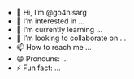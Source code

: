 - 👋 Hi, I’m @go4nisarg
- 👀 I’m interested in ...
- 🌱 I’m currently learning ...
- 💞️ I’m looking to collaborate on ...
- 📫 How to reach me ...
- 😄 Pronouns: ...
- ⚡ Fun fact: ...

<!---
go4nisarg/go4nisarg is a ✨ special ✨ repository because its `README.md` (this file) appears on your GitHub profile.
You can click the Preview link to take a look at your changes.
--->
